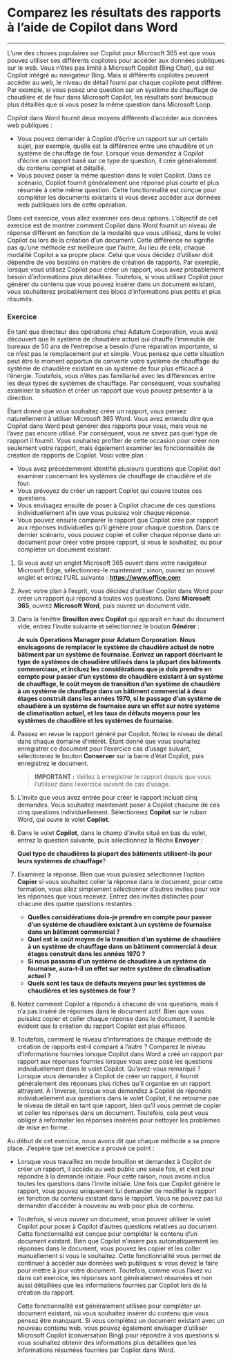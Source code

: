 # Comparez les résultats des rapports à l’aide de Copilot dans Word
---
L’une des choses populaires sur Copilot pour Microsoft 365 est que vous pouvez utiliser ses différents copilotes pour accéder aux données publiques sur le web. Vous n’êtes pas limité à Microsoft Copilot (Bing Chat), qui est Copilot intégré au navigateur Bing. Mais si différents copilotes peuvent accéder au web, le niveau de détail fourni par chaque copilote peut différer. Par exemple, si vous posez une question sur un système de chauffage de chaudière et de four dans Microsoft Copilot, les résultats sont beaucoup plus détaillés que si vous posez la même question dans Microsoft Loop.

Copilot dans Word fournit deux moyens différents d’accéder aux données web publiques :

 -  Vous pouvez demander à Copilot d’écrire un rapport sur un certain sujet, par exemple, quelle est la différence entre une chaudière et un système de chauffage de four. Lorsque vous demandez à Copilot d’écrire un rapport basé sur ce type de question, il crée généralement du contenu complet et détaillé.
 -  Vous pouvez poser la même question dans le volet Copilot. Dans ce scénario, Copilot fournit généralement une réponse plus courte et plus résumée à cette même question. Cette fonctionnalité est conçue pour compléter les documents existants si vous devez accéder aux données web publiques lors de cette opération.

Dans cet exercice, vous allez examiner ces deux options. L’objectif de cet exercice est de montrer comment Copilot dans Word fournit un niveau de réponse différent en fonction de la modalité que vous utilisez, dans le volet Copilot ou lors de la création d’un document. Cette différence ne signifie pas qu’une méthode est meilleure que l’autre. Au lieu de cela, chaque modalité Copilot a sa propre place. Celui que vous décidez d’utiliser doit dépendre de vos besoins en matière de création de rapports. Par exemple, lorsque vous utilisez Copilot pour créer un rapport, vous avez probablement besoin d’informations plus détaillées. Toutefois, si vous utilisez Copilot pour générer du contenu que vous pouvez insérer dans un document existant, vous souhaiterez probablement des blocs d’informations plus petits et plus résumés.

### Exercice

En tant que directeur des opérations chez Adatum Corporation, vous avez découvert que le système de chaudière actuel qui chauffe l’immeuble de bureaux de 50 ans de l’entreprise a besoin d’une réparation importante, si ce n’est pas le remplacement pur et simple. Vous pensez que cette situation peut être le moment opportun de convertir votre système de chauffage du système de chaudière existant en un système de four plus efficace à l’énergie. Toutefois, vous n’êtes pas familiarisé avec les différences entre les deux types de systèmes de chauffage. Par conséquent, vous souhaitez examiner la situation et créer un rapport que vous pouvez présenter à la direction.

Étant donné que vous souhaitez créer un rapport, vous pensez naturellement à utiliser Microsoft 365 Word. Vous avez entendu dire que Copilot dans Word peut générer des rapports pour vous, mais vous ne l’avez pas encore utilisé. Par conséquent, vous ne savez pas quel type de rapport il fournit. Vous souhaitez profiter de cette occasion pour créer non seulement votre rapport, mais également examiner les fonctionnalités de création de rapports de Copilot. Voici votre plan :

 -  Vous avez précédemment identifié plusieurs questions que Copilot doit examiner concernant les systèmes de chauffage de chaudière et de four.
 -  Vous prévoyez de créer un rapport Copilot qui couvre toutes ces questions.
 -  Vous envisagez ensuite de poser à Copilot chacune de ces questions individuellement afin que vous puissiez voir chaque réponse.
 -  Vous pouvez ensuite comparer le rapport que Copilot crée par rapport aux réponses individuelles qu’il génère pour chaque question. Dans ce dernier scénario, vous pouvez copier et coller chaque réponse dans un document pour créer votre propre rapport, si vous le souhaitez, ou pour compléter un document existant.

1.  Si vous avez un onglet Microsoft 365 ouvert dans votre navigateur Microsoft Edge, sélectionnez-le maintenant ; sinon, ouvrez un nouvel onglet et entrez l’URL suivante : **https://www.office.com**
2.  Avec votre plan à l’esprit, vous décidez d’utiliser Copilot dans Word pour créer un rapport qui répond à toutes vos questions. Dans **Microsoft 365**, ouvrez **Microsoft Word**, puis ouvrez un document vide.
3.  Dans la fenêtre **Brouillon avec Copilot** qui apparaît en haut du document vide, entrez l’invite suivante et sélectionnez le bouton **Générer** :
    
    **Je suis Operations Manager pour Adatum Corporation. Nous envisageons de remplacer le système de chaudière actuel de notre bâtiment par un système de fournaise. Écrivez un rapport décrivant le type de systèmes de chaudière utilisés dans la plupart des bâtiments commerciaux, et incluez les considérations que je dois prendre en compte pour passer d’un système de chaudière existant à un système de chauffage, le coût moyen de transition d’un système de chaudière à un système de chauffage dans un bâtiment commercial à deux étages construit dans les années 1970, si le passage d’un système de chaudière à un système de fournaise aura un effet sur notre système de climatisation actuel, et les taux de défauts moyens pour les systèmes de chaudière et les systèmes de fournaise.**
4.  Passez en revue le rapport généré par Copilot. Notez le niveau de détail dans chaque domaine d’intérêt. Étant donné que vous souhaitez enregistrer ce document pour l’exercice cas d’usage suivant, sélectionnez le bouton **Conserver** sur la barre d’état Copilot, puis enregistrez le document.
    
    > **IMPORTANT :** Veillez à enregistrer le rapport depuis que vous l’utilisez dans l’exercice suivant de cas d’usage.
5.  L’invite que vous avez entrée pour créer le rapport incluait cinq demandes. Vous souhaitez maintenant poser à Copilot chacune de ces cinq questions individuellement. Sélectionnez **Copilot** sur le ruban Word, qui ouvre le volet **Copilot**.
6.  Dans le volet **Copilot**, dans le champ d’invite situé en bas du volet, entrez la question suivante, puis sélectionnez la flèche **Envoyer** :
    
    **Quel type de chaudières la plupart des bâtiments utilisent-ils pour leurs systèmes de chauffage**?
7.  Examinez la réponse. Bien que vous puissiez sélectionner l’option **Copier** si vous souhaitez coller la réponse dans le document, pour cette formation, vous allez simplement sélectionner d’autres invites pour voir les réponses que vous recevez. Entrez des invites distinctes pour chacune des quatre questions restantes :
     -  **Quelles considérations dois-je prendre en compte pour passer d’un système de chaudière existant à un système de fournaise dans un bâtiment commercial ?**
     -  **Quel est le coût moyen de la transition d’un système de chaudière à un système de chauffage dans un bâtiment commercial à deux étages construit dans les années 1970 ?**
     -  **Si nous passons d’un système de chaudière à un système de fournaise, aura-t-il un effet sur notre système de climatisation actuel ?**
     -  **Quels sont les taux de défauts moyens pour les systèmes de chaudières et les systèmes de four ?**
8.  Notez comment Copilot a répondu à chacune de vos questions, mais il n’a pas inséré de réponses dans le document actif. Bien que vous puissiez copier et coller chaque réponse dans le document, il semble évident que la création du rapport Copilot est plus efficace.
9.  Toutefois, comment le niveau d’informations de chaque méthode de création de rapports est-il comparé à l’autre ? Comparez le niveau d’informations fournies lorsque Copilot dans Word a créé un rapport par rapport aux réponses fournies lorsque vous avez posé les questions individuellement dans le volet Copilot. Qu’avez-vous remarqué ? Lorsque vous demandez à Copilot de créer un rapport, il fournit généralement des réponses plus riches qu’il organise en un rapport attrayant. À l’inverse, lorsque vous demandez à Copilot de répondre individuellement aux questions dans le volet Copilot, il ne retourne pas le niveau de détail en tant que rapport, bien qu’il vous permet de copier et coller les réponses dans un document. Toutefois, cela peut vous obliger à reformater les réponses insérées pour nettoyer les problèmes de mise en forme.

Au début de cet exercice, nous avons dit que chaque méthode a sa propre place. J’espère que cet exercice a prouvé ce point :

 -  Lorsque vous travaillez en mode brouillon et demandez à Copilot de créer un rapport, il accède au web public une seule fois, et c’est pour répondre à la demande initiale. Pour cette raison, nous avons inclus toutes les questions dans l’invite initiale. Une fois que Copilot génère le rapport, vous pouvez uniquement lui demander de modifier le rapport en fonction du contenu existant dans le rapport. Vous ne pouvez pas lui demander d’accéder à nouveau au web pour plus de contenu.
 -  Toutefois, si vous ouvrez un document, vous pouvez utiliser le volet Copilot pour poser à Copilot d’autres questions relatives au document. Cette fonctionnalité est conçue pour compléter le contenu d’un document existant. Bien que Copilot n’insère pas automatiquement les réponses dans le document, vous pouvez les copier et les coller manuellement si vous le souhaitez. Cette fonctionnalité vous permet de continuer à accéder aux données web publiques si vous devez le faire pour mettre à jour votre document. Toutefois, comme vous l’avez vu dans cet exercice, les réponses sont généralement résumées et non aussi détaillées que les informations fournies par Copilot lors de la création du rapport.
    
    Cette fonctionnalité est généralement utilisée pour compléter un document existant, où vous souhaitez insérer du contenu que vous pensez être manquant. Si vous complétez un document existant avec un nouveau contenu web, vous pouvez également envisager d’utiliser Microsoft Copilot (conversation Bing) pour répondre à vos questions si vous souhaitez obtenir des informations plus détaillées que les informations résumées fournies par Copilot dans Word.
